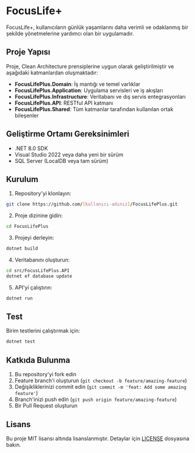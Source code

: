 # FocusLife+

FocusLife+, kullanıcıların günlük yaşamlarını daha verimli ve odaklanmış bir şekilde yönetmelerine yardımcı olan bir uygulamadır.

## Proje Yapısı

Proje, Clean Architecture prensiplerine uygun olarak geliştirilmiştir ve aşağıdaki katmanlardan oluşmaktadır:

- **FocusLifePlus.Domain**: İş mantığı ve temel varlıklar
- **FocusLifePlus.Application**: Uygulama servisleri ve iş akışları
- **FocusLifePlus.Infrastructure**: Veritabanı ve dış servis entegrasyonları
- **FocusLifePlus.API**: RESTful API katmanı
- **FocusLifePlus.Shared**: Tüm katmanlar tarafından kullanılan ortak bileşenler

## Geliştirme Ortamı Gereksinimleri

- .NET 8.0 SDK
- Visual Studio 2022 veya daha yeni bir sürüm
- SQL Server (LocalDB veya tam sürüm)

## Kurulum

1. Repository'yi klonlayın:
```bash
git clone https://github.com/[kullanıcı-adınız]/FocusLifePlus.git
```

2. Proje dizinine gidin:
```bash
cd FocusLifePlus
```

3. Projeyi derleyin:
```bash
dotnet build
```

4. Veritabanını oluşturun:
```bash
cd src/FocusLifePlus.API
dotnet ef database update
```

5. API'yi çalıştırın:
```bash
dotnet run
```

## Test

Birim testlerini çalıştırmak için:

```bash
dotnet test
```

## Katkıda Bulunma

1. Bu repository'yi fork edin
2. Feature branch'i oluşturun (`git checkout -b feature/amazing-feature`)
3. Değişikliklerinizi commit edin (`git commit -m 'feat: Add some amazing feature'`)
4. Branch'inizi push edin (`git push origin feature/amazing-feature`)
5. Bir Pull Request oluşturun

## Lisans

Bu proje MIT lisansı altında lisanslanmıştır. Detaylar için [LICENSE](LICENSE) dosyasına bakın. 